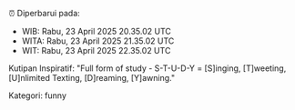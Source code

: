 ⏰ Diperbarui pada:
- WIB: Rabu, 23 April 2025 20.35.02 UTC
- WITA: Rabu, 23 April 2025 21.35.02 UTC
- WIT: Rabu, 23 April 2025 22.35.02 UTC

Kutipan Inspiratif:
"Full form of study - S-T-U-D-Y = [S]inging, [T]weeting, [U]nlimited Texting, [D]reaming, [Y]awning."


Kategori: funny

